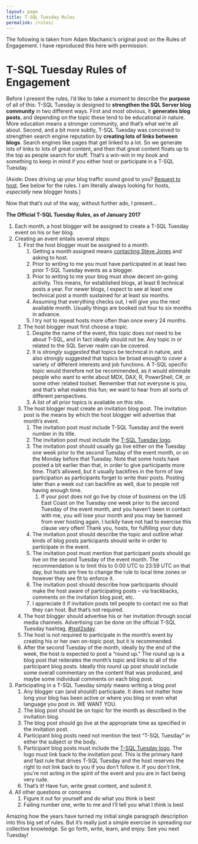 ```yaml
---
layout: page
title: T-SQL Tuesday Rules
permalink: /rules/
---
```


The following is taken from Adam Machanic’s original post on the Rules of Engagement. I have reproduced this here with permission.

# T-SQL Tuesday Rules of Engagement

Before I present the rules, I’d like to take a moment to describe the **purpose** of all of this: T-SQL Tuesday is designed to **strengthen the SQL Server blog community** in two different ways. First and most obvious, it **generates blog posts**, and depending on the topic these tend to be educational in nature. More education means a stronger community, and that’s what we’re all about. Second, and a bit more subtly, T-SQL Tuesday was conceived to strengthen search engine reputation by **creating lots of links between blogs**. Search engines like pages that get linked to a lot. So we generate lots of links to lots of great content, and then that great content floats up to the top as people search for stuff. That’s a win-win in my book and something to keep in mind if you either host or participate in a T-SQL Tuesday.

(Aside: Does driving up your blog traffic sound good to you? [Request to host](http://tsqltuesday.com/2018/requesttohost/). See below for the rules. I am literally always looking for hosts, *especially* new blogger hosts.)

Now that that’s out of the way, without further ado, I present…

**The Official T-SQL Tuesday Rules, as of January 2017**

1. Each month, a host blogger will be assigned to create a T-SQL Tuesday event on his or her blog.
2. Creating an event entails several steps: 
    1. First the host blogger must be assigned to a month. 
        1. Getting a month assigned means [contacting Steve Jones](http://tsqltuesday.com/requesttohost/) and asking to host.
        2. Prior to writing to me you must have participated in at least two prior T-SQL Tuesday events as a blogger.
        3. Prior to writing to me your blog must show decent on-going activity. This means, for established blogs, at least 6 technical posts a year. For newer blogs, I expect to see at least one technical post a month sustained for at least six months.
        4. Assuming that everything checks out, I will give you the next available month. Usually things are booked out four to six months in advance.
        5. I try not to repeat hosts more often than once every 24 months.
    2. The host blogger must first choose a topic. 
        1. Despite the name of the event, this topic does *not* need to be about T-SQL, and in fact ideally should not be. Any topic in or related to the SQL Server realm can be covered.
        2. It is *strongly suggested* that topics be technical in nature, and also strongly suggested that topics be broad enough to cover a variety of different interests and job functions. A T-SQL specific topic would therefore not be recommended, as it would eliminate people who want to write about MDX, DAX, R, PowerShell, C#, or some other related toolset. Remember that not everyone is you, and that’s what makes this fun; we want to hear from all sorts of different perspectives.
        3. A list of all prior topics is available on this site.
    3. The host blogger must create an invitation blog post. The invitation post is the means by which the host blogger will advertise that month’s event. 
        1. The invitation post must include T-SQL Tuesday and the event number in its title.
        2. The invitation post must include the [T-SQL Tuesday logo](http://dataeducation.com/t-sql-tuesday-007-and-t-sql-tuesday-has-a-logo/).
        3. The invitation post should usually go live either on the Tuesday one week prior to the second Tuesday of the event month, or on the Monday before that Tuesday. Note that some hosts have posted a bit earlier than that, in order to give participants more time. That’s allowed, but it usually backfires in the form of low participation as participants forget to write their posts. Posting later than a week out can backfire as well, due to people not having enough time. 
            1. If your post does not go live by close of business on the US East Coast on the Tuesday one week prior to the second Tuesday of the event month, and you haven’t been in contact with me, you will lose your month and you may be banned from ever hosting again. I luckily have not had to exercise this clause very often! Thank you, hosts, for fulfilling your duty.
        4. The invitation post should describe the topic and outline what kinds of blog posts participants should write in order to participate in the event.
        5. The invitation post must mention that participant posts should go live on the second Tuesday of the event month. The recommendation is to limit this to 0:00 UTC to 23:59 UTC on that day, but hosts are free to change the rule to local time zones or however they see fit to enforce it.
        6. The invitation post should describe how participants should make the host aware of participating posts – via trackbacks, comments on the invitation blog post, etc.
        7. I appreciate it if invitation posts tell people to contact me so that they can host. But that’s not required.
    4. The host blogger should advertise his or her invitation through social media channels. Advertising can be done on the official T-SQL Tuesday hashtag, [\#tsql2sday](https://twitter.com/search?q=%23tsql2sday).
    5. The host is not required to participate in the month’s event by creating his or her own on-topic post, but it is recommended.
    6. After the second Tuesday of the month, ideally by the end of the week, the host is expected to post a “round up.” The round up is a blog post that reiterates the month’s topic and links to all of the participant blog posts. Ideally this round up post should include some overall commentary on the content that was produced, and maybe some individual comments on each blog post.
3. Participating in a T-SQL Tuesday simply means writing a blog post 
    1. Any blogger can (and should!) participate. It does not matter how long your blog has been active or where you blog or even what language you post in. WE WANT YOU.
    2. The blog post should be on topic for the month as described in the invitation blog.
    3. The blog post should go live at the appropriate time as specified in the invitation post.
    4. Participant blog posts need not mention the text “T-SQL Tuesday” in either the subject or the body.
    5. Participant blog posts must include the [T-SQL Tuesday logo](http://localhost:8000/wp-content/uploads/2018/07/T-SQL-Tuesday-Logo.jpg). The logo must link back to the invitation post. This is the primary hard and fast rule that drives T-SQL Tuesday and the host reserves the right to not link back to you if you don’t follow it. If you don’t link, you’re not acting in the spirit of the event and you are in fact being very rude.
    6. That’s it! Have fun, write great content, and submit it.
4. All other questions or concerns 
    1. Figure it out for yourself and do what you think is best
    2. Failing number one, write to me and I’ll tell you what I think is best

Amazing how the years have turned my initial single paragraph description into this big set of rules. But it’s really just a simple exercise in spreading our collective knowledge. So go forth, write, learn, and enjoy. See you next Tuesday!